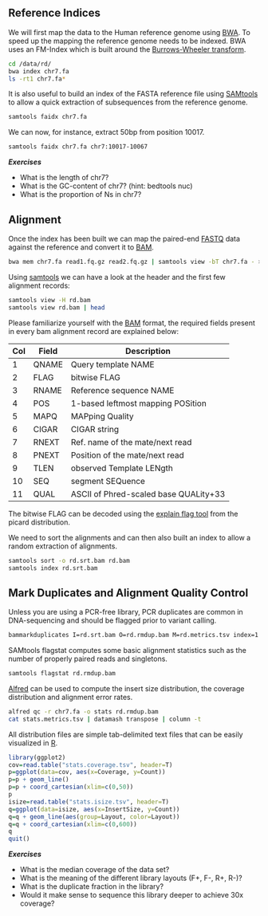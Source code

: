 ## Reference Indices

We will first map the data to the Human reference genome using [BWA](https://github.com/lh3/bwa). To speed up the mapping the reference genome needs to be indexed. BWA uses an FM-Index which is built around the [Burrows-Wheeler transform](https://de.wikipedia.org/wiki/Burrows-Wheeler-Transformation).

```bash
cd /data/rd/
bwa index chr7.fa
ls -rt1 chr7.fa*
```

It is also useful to build an index of the FASTA reference file using [SAMtools](http://www.htslib.org) to allow a quick extraction of subsequences from the reference genome.

```bash
samtools faidx chr7.fa
```

We can now, for instance, extract 50bp from position 10017.

```bash
samtools faidx chr7.fa chr7:10017-10067
```

***Exercises***

* What is the length of chr7?
* What is the GC-content of chr7? (hint: bedtools nuc)
* What is the proportion of Ns in chr7?

## Alignment

Once the index has been built we can map the paired-end [FASTQ](https://en.wikipedia.org/wiki/FASTQ_format) data against the reference and convert it to [BAM](http://www.htslib.org).

```bash
bwa mem chr7.fa read1.fq.gz read2.fq.gz | samtools view -bT chr7.fa - > rd.bam
```

Using [samtools](http://www.htslib.org) we can have a look at the header and the first few alignment records:

```bash
samtools view -H rd.bam
samtools view rd.bam | head
```

Please familiarize yourself with the [BAM](http://www.htslib.org) format, the required fields present in every bam alignment record are explained below:


| Col   | Field    | Description                              |
|-------|----------|------------------------------------------|
|  1    |   QNAME  |    Query template NAME                   |
|  2    |   FLAG   |    bitwise FLAG                          |
|  3    |   RNAME  |    Reference sequence NAME               |
|  4    |   POS    |    1-based leftmost mapping POSition     |
|  5    |   MAPQ   |    MAPping Quality                       |
|  6    |   CIGAR  |    CIGAR string                          |
|  7    |   RNEXT  |    Ref. name of the mate/next read       |
|  8    |   PNEXT  |    Position of the mate/next read        |
|  9    |   TLEN   |    observed Template LENgth              |
|  10   |   SEQ    |    segment SEQuence                      |
|  11   |   QUAL   |    ASCII of Phred-scaled base QUALity+33 |

The bitwise FLAG can be decoded using the [explain flag tool](https://broadinstitute.github.io/picard/explain-flags.html) from the picard distribution.

We need to sort the alignments and can then also built an index to allow a random extraction of alignments.

```bash
samtools sort -o rd.srt.bam rd.bam
samtools index rd.srt.bam
```

## Mark Duplicates and Alignment Quality Control

Unless you are using a PCR-free library, PCR duplicates are common in DNA-sequencing and should be flagged prior to variant calling.

```bash
bammarkduplicates I=rd.srt.bam O=rd.rmdup.bam M=rd.metrics.tsv index=1 rmdup=0
```

SAMtools flagstat computes some basic alignment statistics such as the number of properly paired reads and singletons.

```bash
samtools flagstat rd.rmdup.bam
```

[Alfred](https://github.com/tobiasrausch/alfred) can be used to compute the insert size distribution, the coverage distribution and alignment error rates.

```bash
alfred qc -r chr7.fa -o stats rd.rmdup.bam
cat stats.metrics.tsv | datamash transpose | column -t
```

All distribution files are simple tab-delimited text files that can be easily visualized in [R](https://www.r-project.org/).


```R
library(ggplot2)
cov=read.table("stats.coverage.tsv", header=T)
p=ggplot(data=cov, aes(x=Coverage, y=Count))
p=p + geom_line()
p=p + coord_cartesian(xlim=c(0,50))
p
isize=read.table("stats.isize.tsv", header=T)
q=ggplot(data=isize, aes(x=InsertSize, y=Count))
q=q + geom_line(aes(group=Layout, color=Layout))
q=q + coord_cartesian(xlim=c(0,600))
q
quit()
```

***Exercises***

* What is the median coverage of the data set?
* What is the meaning of the different library layouts (F+, F-, R+, R-)?
* What is the duplicate fraction in the library?
* Would it make sense to sequence this library deeper to achieve 30x coverage?


